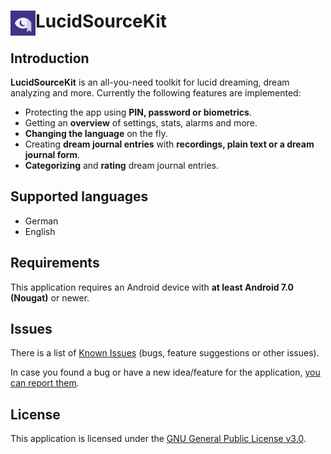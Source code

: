 

# <img alt="Logo" align="left" src="https://github.com/BitFlaker/lucidsourcekit/blob/main/.github/icon.png" height="40px" /> LucidSourceKit

## Introduction

**LucidSourceKit** is an all-you-need toolkit for lucid dreaming, dream analyzing and more. Currently the following features are implemented:
* Protecting the app using **PIN, password or biometrics**.
* Getting an **overview** of settings, stats, alarms and more.
* **Changing the language** on the fly.
* Creating **dream journal entries** with **recordings, plain text or a dream journal form**.
* **Categorizing** and **rating** dream journal entries.

## Supported languages

* German
* English

## Requirements

This application requires an Android device with **at least Android 7.0 (Nougat)** or newer.

## Issues
There is a list of [Known Issues](https://github.com/BitFlaker/lucidsourcekit/issues) (bugs, feature suggestions or other issues).

In case you found a bug or have a new idea/feature for the application, [you can report them](https://github.com/BitFlaker/lucidsourcekit/issues/new).

## License
This application is licensed under the [GNU General Public License v3.0](https://choosealicense.com/licenses/gpl-3.0/).

